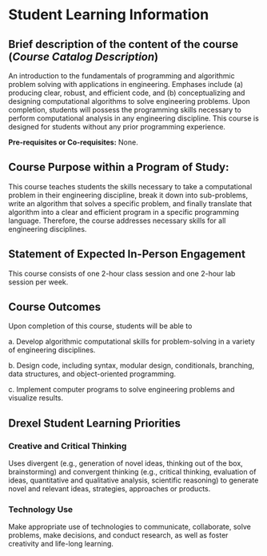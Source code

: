 # Student Learning Information 

## Brief description of the content of the course (_Course Catalog Description_) 

An introduction to the fundamentals of programming and algorithmic problem solving with applications in engineering. Emphases include (a) producing clear, robust, and efficient code, and (b) conceptualizing and designing computational algorithms to solve engineering problems. Upon completion, students will possess the programming skills necessary to perform computational analysis in any engineering discipline. This course is designed for students without any prior programming experience.

**Pre-requisites or Co-requisites:** None.

## Course Purpose within a Program of Study: 

This course teaches students the skills necessary to take a computational problem in their engineering discipline, break it down into sub-problems, write an algorithm that solves a specific problem, and finally translate that algorithm into a clear and efficient program in a specific programming language. Therefore, the course addresses necessary skills for all engineering disciplines.

## Statement of Expected In-Person Engagement 

This course consists of one 2-hour class session and one 2-hour lab session per week.

## Course Outcomes

Upon completion of this course, students will be able to

a. Develop algorithmic computational skills for problem-solving in a variety of engineering disciplines.

b. Design code, including syntax, modular design, conditionals, branching, data structures, and object-oriented programming.

c. Implement computer programs to solve engineering problems and visualize results.

## Drexel Student Learning Priorities

### Creative and Critical Thinking 

Uses divergent (e.g., generation of novel ideas, thinking out of the box, brainstorming) and convergent thinking (e.g., critical thinking, evaluation of ideas, quantitative and qualitative analysis, scientific reasoning) to generate novel and relevant ideas, strategies, approaches or products.

### Technology Use

Make appropriate use of technologies to communicate, collaborate, solve problems, make decisions, and conduct research, as well as foster creativity and life-long learning.

